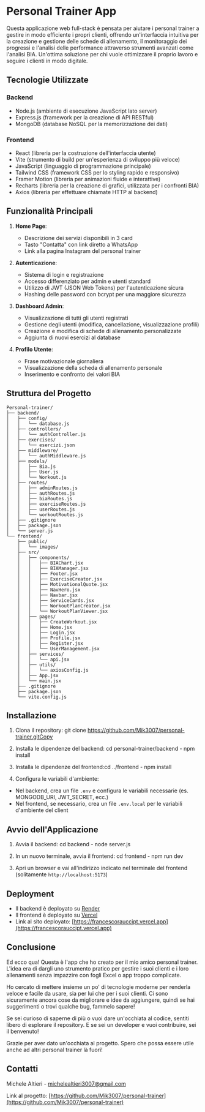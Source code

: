 # Personal Trainer App

Questa applicazione web full-stack è pensata per aiutare i personal trainer a gestire in modo efficiente i propri clienti, offrendo un'interfaccia intuitiva per la creazione e gestione delle schede di allenamento, il monitoraggio dei progressi e l'analisi delle performance attraverso strumenti avanzati come l'analisi BIA. Un'ottima soluzione per chi vuole ottimizzare il proprio lavoro e seguire i clienti in modo digitale.

## Tecnologie Utilizzate

### Backend
- Node.js (ambiente di esecuzione JavaScript lato server)
- Express.js (framework per la creazione di API RESTful)
- MongoDB (database NoSQL per la memorizzazione dei dati)

### Frontend
- React (libreria per la costruzione dell'interfaccia utente)
- Vite (strumento di build per un'esperienza di sviluppo più veloce)
- JavaScript (linguaggio di programmazione principale)
- Tailwind CSS (framework CSS per lo styling rapido e responsivo)
- Framer Motion (libreria per animazioni fluide e interattive)
- Recharts (libreria per la creazione di grafici, utilizzata per i confronti BIA)
- Axios (libreria per effettuare chiamate HTTP al backend)

## Funzionalità Principali

1. **Home Page**:
   - Descrizione dei servizi disponibili in 3 card
   - Tasto "Contatta" con link diretto a WhatsApp
   - Link alla pagina Instagram del personal trainer

2. **Autenticazione**:
   - Sistema di login e registrazione
   - Accesso differenziato per admin e utenti standard
   - Utilizzo di JWT (JSON Web Tokens) per l'autenticazione sicura
   - Hashing delle password con bcrypt per una maggiore sicurezza

3. **Dashboard Admin**:
   - Visualizzazione di tutti gli utenti registrati
   - Gestione degli utenti (modifica, cancellazione, visualizzazione profili)
   - Creazione e modifica di schede di allenamento personalizzate
   - Aggiunta di nuovi esercizi al database

4. **Profilo Utente**:
   - Frase motivazionale giornaliera
   - Visualizzazione della scheda di allenamento personale
   - Inserimento e confronto dei valori BIA

## Struttura del Progetto

```
Personal-trainer/
├── backend/
│   ├── config/
│   │   └── database.js
│   ├── controllers/
│   │   └── authController.js
│   ├── exercises/
│   │   └── esercizi.json
│   ├── middleware/
│   │   └── authMiddleware.js
│   ├── models/
│   │   ├── Bia.js
│   │   ├── User.js
│   │   └── Workout.js
│   ├── routes/
│   │   ├── adminRoutes.js
│   │   ├── authRoutes.js
│   │   ├── biaRoutes.js
│   │   ├── exerciseRoutes.js
│   │   ├── userRoutes.js
│   │   └── workoutRoutes.js
│   ├── .gitignore
│   ├── package.json
│   └── server.js
└── frontend/
    ├── public/
    │   └── images/
    ├── src/
    │   ├── components/
    │   │   ├── BIAChart.jsx
    │   │   ├── BIAManager.jsx
    │   │   ├── Footer.jsx
    │   │   ├── ExerciseCreator.jsx
    │   │   ├── MotivationalQuote.jsx
    │   │   ├── NavHero.jsx
    │   │   ├── Navbar.jsx
    │   │   ├── ServiceCards.jsx
    │   │   ├── WorkoutPlanCreator.jsx
    │   │   └── WorkoutPlanViewer.jsx
    │   ├── pages/
    │   │   ├── CreateWorkout.jsx
    │   │   ├── Home.jsx
    │   │   ├── Login.jsx
    │   │   ├── Profile.jsx
    │   │   ├── Register.jsx
    │   │   └── UserManagement.jsx
    │   ├── services/
    │   │   └── api.jsx
    │   ├── utils/
    │   │   └── axiosConfig.js
    │   ├── App.jsx
    │   └── main.jsx
    ├── .gitignore
    ├── package.json
    └── vite.config.js
```

## Installazione

1. Clona il repository: git clone https://github.com/Mik3007/personal-trainer.gitCopy

2. Installa le dipendenze del backend: cd personal-trainer/backend - npm install

3. Installa le dipendenze del frontend:cd ../frontend - npm install

4. Configura le variabili d'ambiente:
- Nel backend, crea un file `.env` e configura le variabili necessarie (es. MONGODB_URI, JWT_SECRET, ecc.)
- Nel frontend, se necessario, crea un file `.env.local` per le variabili d'ambiente del client

## Avvio dell'Applicazione

1. Avvia il backend: cd backend - node server.js

2. In un nuovo terminale, avvia il frontend: cd frontend - npm run dev

3. Apri un browser e vai all'indirizzo indicato nel terminale del frontend (solitamente `http://localhost:5173`)

## Deployment

- Il backend è deployato su [Render](https://render.com)
- Il frontend è deployato su [Vercel](https://vercel.com)
- Link al sito deployato: [https://francescorauccipt.vercel.app](https://francescorauccipt.vercel.app)

## Conclusione

Ed ecco qua! Questa è l'app che ho creato per il mio amico personal trainer. L'idea era di dargli uno strumento pratico per gestire i suoi clienti e i loro allenamenti senza impazzire con fogli Excel o app troppo complicate.

Ho cercato di mettere insieme un po' di tecnologie moderne per renderla veloce e facile da usare, sia per lui che per i suoi clienti. Ci sono sicuramente ancora cose da migliorare e idee da aggiungere, quindi se hai suggerimenti o trovi qualche bug, fammelo sapere!

Se sei curioso di saperne di più o vuoi dare un'occhiata al codice, sentiti libero di esplorare il repository. E se sei un developer e vuoi contribuire, sei il benvenuto!

Grazie per aver dato un'occhiata al progetto. Spero che possa essere utile anche ad altri personal trainer là fuori!

## Contatti

Michele Altieri - [michelealtieri3007@gmail.com](mailto:michelealtieri3007@gmail.com)

Link al progetto: [https://github.com/Mik3007/personal-trainer](https://github.com/Mik3007/personal-trainer)

